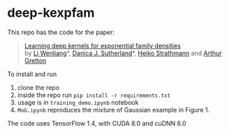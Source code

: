 # deep-kexpfam
This repo has the code for the paper:

> [Learning deep kernels for exponential family densities](https://arxiv.org/abs/1811.08357)\
> by [Li Wenliang](https://kevin-w-li.github.io/)\*, 
[Danica J. Sutherland](http://djsutherland.ml)\*, 
[Heiko Strathmann](http://herrstrathmann.de/) and 
[Arthur Gretton](http://www.gatsby.ucl.ac.uk/~gretton/)

To install and run 
1. clone the repo
2. inside the repo run `pip install -r requirements.txt`
3. usage is in `training_demo.ipynb` notebook
4. `MoG.ipynb` reproduces the mixture of Gaussian example in Figure 1.

The code uses TensorFlow 1.4, with CUDA 8.0 and cuDNN 6.0

